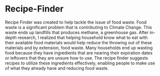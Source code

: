 # Recipe-Finder

 Recipe Finder was created to help tackle the issue of food waste. Food waste is a significant problem that is contributing to Climate Change. This waste ends up landfills that produces methane, a greenhouse gas. After in-depth research, I realized that helping household know what to eat with their available food materials would help reduce the throwing out of these materials and by extension, food waste. Many households end up wasting food because they have ingredients that are nearing their expiration dates or leftovers that they are unsure how to use. The recipe finder suggests recipes to utilize these ingredients effectively, enabling people to make use of what they already have and reducing food waste.
